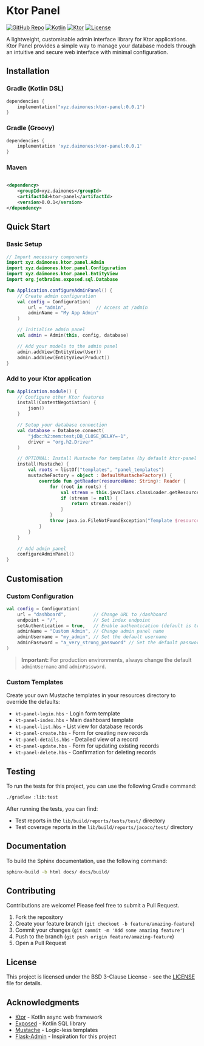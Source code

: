 # Ktor Panel

[![GitHub Repo](https://img.shields.io/badge/GitHub-Repository-blue?logo=github)](https://github.com/believemanasseh/ktor-panel)
[![Kotlin](https://img.shields.io/badge/Kotlin-2.1.0+-blue.svg)](https://kotlinlang.org)
[![Ktor](https://img.shields.io/badge/Ktor-3.0.2+-blue.svg)](https://ktor.io/)
[![License](https://img.shields.io/badge/License-BSD_3--Clause-blue.svg)](LICENSE)

A lightweight, customisable admin interface library for Ktor applications. Ktor Panel provides a simple way to manage
your database models through an intuitive and secure web interface with minimal configuration.

## Installation

### Gradle (Kotlin DSL)

```kotlin
dependencies {
    implementation("xyz.daimones:ktor-panel:0.0.1")
}
```

### Gradle (Groovy)

```groovy
dependencies {
    implementation 'xyz.daimones:ktor-panel:0.0.1'
}
```

### Maven

```xml

<dependency>
    <groupId>xyz.daimones</groupId>
    <artifactId>ktor-panel</artifactId>
    <version>0.0.1</version>
</dependency>
```

## Quick Start

### Basic Setup

```kotlin
// Import necessary components
import xyz.daimones.ktor.panel.Admin
import xyz.daimones.ktor.panel.Configuration
import xyz.daimones.ktor.panel.EntityView
import org.jetbrains.exposed.sql.Database

fun Application.configureAdminPanel() {
    // Create admin configuration
    val config = Configuration(
        url = "admin",           // Access at /admin
        adminName = "My App Admin"
    )

    // Initialise admin panel
    val admin = Admin(this, config, database)

    // Add your models to the admin panel
    admin.addView(EntityView(User))
    admin.addView(EntityView(Product))
}
```

### Add to your Ktor application

```kotlin
fun Application.module() {
    // Configure other Ktor features
    install(ContentNegotiation) {
        json()
    }

    // Setup your database connection
    val database = Database.connect(
        "jdbc:h2:mem:test;DB_CLOSE_DELAY=-1",
        driver = "org.h2.Driver"
    )

    // OPTIONAL: Install Mustache for templates (by default ktor-panel configures Mustache for rendering views)
    install(Mustache) {
        val roots = listOf("templates", "panel_templates")
        mustacheFactory = object : DefaultMustacheFactory() {
            override fun getReader(resourceName: String): Reader {
                for (root in roots) {
                    val stream = this.javaClass.classLoader.getResourceAsStream("$root/$resourceName")
                    if (stream != null) {
                        return stream.reader()
                    }
                }
                throw java.io.FileNotFoundException("Template $resourceName not found in $roots")
            }
        }
    }

    // Add admin panel
    configureAdminPanel()
}
```

## Customisation

### Custom Configuration

```kotlin
val config = Configuration(
    url = "dashboard",          // Change URL to /dashboard
    endpoint = "/",             // Set index endpoint
    setAuthentication = true,   // Enable authentication (default is true)
    adminName = "Custom Admin", // Change admin panel name
    adminUsername = "my_admin", // Set the default username
    adminPassword = "a_very_strong_password" // Set the default password
)
```

> **Important:** For production environments, always change the default `adminUsername` and `adminPassword`.

### Custom Templates

Create your own Mustache templates in your resources directory to override the defaults:

- `kt-panel-login.hbs` - Login form template
- `kt-panel-index.hbs` - Main dashboard template
- `kt-panel-list.hbs` - List view for database records
- `kt-panel-create.hbs` - Form for creating new records
- `kt-panel-details.hbs` - Detailed view of a record
- `kt-panel-update.hbs` - Form for updating existing records
- `kt-panel-delete.hbs` - Confirmation for deleting records

## Testing

To run the tests for this project, you can use the following Gradle command:

```bash
./gradlew :lib:test
```

After running the tests, you can find:

- Test reports in the `lib/build/reports/tests/test/` directory
- Test coverage reports in the `lib/build/reports/jacoco/test/` directory

## Documentation

To build the Sphinx documentation, use the following command:

```bash
sphinx-build -b html docs/ docs/build/
```

## Contributing

Contributions are welcome! Please feel free to submit a Pull Request.

1. Fork the repository
2. Create your feature branch (`git checkout -b feature/amazing-feature`)
3. Commit your changes (`git commit -m 'Add some amazing feature'`)
4. Push to the branch (`git push origin feature/amazing-feature`)
5. Open a Pull Request

## License

This project is licensed under the BSD 3-Clause License - see the [LICENSE](LICENSE) file for details.

## Acknowledgments

- [Ktor](https://ktor.io/) - Kotlin async web framework
- [Exposed](https://github.com/JetBrains/Exposed) - Kotlin SQL library
- [Mustache](https://github.com/spullara/mustache.java) - Logic-less templates
- [Flask-Admin](https://github.com/flask-admin/flask-admin) - Inspiration for this project